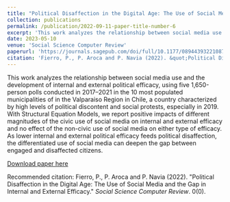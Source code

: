 ```yaml
---
title: "Political Disaffection in the Digital Age: The Use of Social Media and the Gap in Internal and External Efficacy"
collection: publications
permalink: /publication/2022-09-11-paper-title-number-6
excerpt: 'This work analyzes the relationship between social media use and the development of internal and external political efficacy, using five 1,650-person polls conducted in 2017–2021 in the 10 most populated municipalities of in the Valparaiso Region in Chile, a country characterized by high levels of political discontent and social protests, especially in 2019. With Structural Equation Models, we report positive impacts of different magnitudes of the civic use of social media on internal and external efficacy and no effect of the non-civic use of social media on either type of efficacy. As lower internal and external political efficacy feeds political disaffection, the differentiated use of social media can deepen the gap between engaged and disaffected citizens.'
date: 2023-05-10
venue: 'Social Science Computer Review'
paperurl: 'https://journals.sagepub.com/doi/full/10.1177/08944393221087940'
citation: 'Fierro, P., P. Aroca and P. Navia (2022). &quot;Political Disaffection in the Digital Age: The Use of Social Media and the Gap in Internal and External Efficacy.&quot; <i>Social Science Computer Review</i>. 0(0).'
---
```

This work analyzes the relationship between social media use and the development of internal and external political efficacy, using five 1,650-person polls conducted in 2017–2021 in the 10 most populated municipalities of in the Valparaiso Region in Chile, a country characterized by high levels of political discontent and social protests, especially in 2019. With Structural Equation Models, we report positive impacts of different magnitudes of the civic use of social media on internal and external efficacy and no effect of the non-civic use of social media on either type of efficacy. As lower internal and external political efficacy feeds political disaffection, the differentiated use of social media can deepen the gap between engaged and disaffected citizens.

[Download paper here](https://journals.sagepub.com/doi/full/10.1177/08944393221087940)

Recommended citation: Fierro, P., P. Aroca and P. Navia (2022). "Political Disaffection in the Digital Age: The Use of Social Media and the Gap in Internal and External Efficacy." <i>Social Science Computer Review</i>. 0(0).
